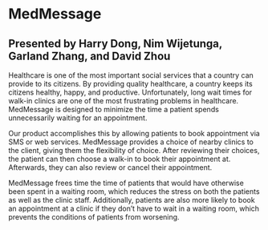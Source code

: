 # MedMessage
## Presented by Harry Dong, Nim Wijetunga, Garland Zhang, and David Zhou

Healthcare is one of the most important social services that a country can provide to its citizens. By providing quality healthcare, a country keeps its citizens healthy, happy, and productive. Unfortunately, long wait times for walk-in clinics are one of the most frustrating problems in healthcare. MedMessage is designed to minimize the time a patient spends unnecessarily waiting for an appointment.

Our product accomplishes this by allowing patients to book appointment via SMS or web services. MedMessage provides a choice of nearby clinics to the client, giving them the flexibility of choice. After reviewing their choices, the patient can then choose a walk-in to book their appointment at. Afterwards, they can also review or cancel their appointment.

MedMessage frees time the time of patients that would have otherwise been spent in a waiting room, which reduces the stress on both the patients as well as the clinic staff. Additionally, patients are also more likely to book an appointment at a clinic if they don’t have to wait in a waiting room, which prevents the conditions of patients from worsening.
